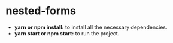 # nested-forms

* **yarn or npm install:** to install all the necessary dependencies.
* **yarn start or npm start:** to run the project.
